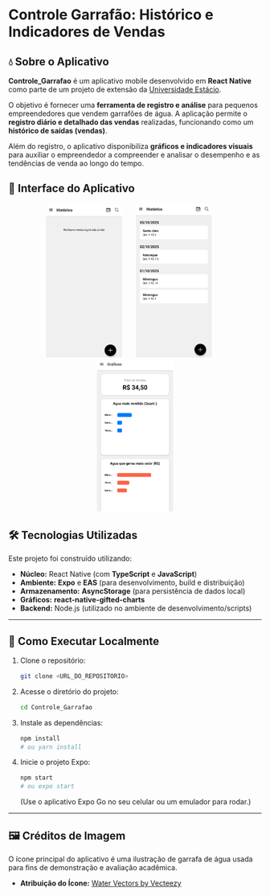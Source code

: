 # Controle Garrafão: Histórico e Indicadores de Vendas

## 💧 Sobre o Aplicativo

**Controle_Garrafao** é um aplicativo mobile desenvolvido em **React Native** como parte de um projeto de extensão da [Universidade Estácio](https://estacio.br/).

O objetivo é fornecer uma **ferramenta de registro e análise** para pequenos empreendedores que vendem garrafões de água. A aplicação permite o **registro diário e detalhado das vendas** realizadas, funcionando como um **histórico de saídas (vendas)**.

Além do registro, o aplicativo disponibiliza **gráficos e indicadores visuais** para auxiliar o empreendedor a compreender e analisar o desempenho e as tendências de venda ao longo do tempo.

## 📱 Interface do Aplicativo

<div align="center">
    <img src="https://github.com/Victorfarias336/Controle_Garrafao/blob/main/assets/readme_images/Foto1.jpg" width="30%" alt="Tela inicial">
    &nbsp; &nbsp; &nbsp;
    <img src="https://github.com/Victorfarias336/Controle_Garrafao/blob/main/assets/readme_images/Foto2.jpg" width="30%" alt="Tela de Histórico de Vendas">
    &nbsp; &nbsp; &nbsp;
    <img src="https://github.com/Victorfarias336/Controle_Garrafao/blob/main/assets/readme_images/Foto3.jpg" width="30%" alt="Tela de Gráficos e Indicadores">
</div>

## 🛠️ Tecnologias Utilizadas

Este projeto foi construído utilizando:

* **Núcleo:** React Native (com **TypeScript** e **JavaScript**)
* **Ambiente:** **Expo** e **EAS** (para desenvolvimento, build e distribuição)
* **Armazenamento:** **AsyncStorage** (para persistência de dados local)
* **Gráficos:** **react-native-gifted-charts**
* **Backend:** Node.js (utilizado no ambiente de desenvolvimento/scripts)

---

## 🚀 Como Executar Localmente

1.  Clone o repositório:
    ```bash
    git clone <URL_DO_REPOSITORIO>
    ```
2.  Acesse o diretório do projeto:
    ```bash
    cd Controle_Garrafao
    ```
3.  Instale as dependências:
    ```bash
    npm install
    # ou yarn install
    ```
4.  Inicie o projeto Expo:
    ```bash
    npm start
    # ou expo start
    ```
    (Use o aplicativo Expo Go no seu celular ou um emulador para rodar.)

---

## 🖼️ Créditos de Imagem

O ícone principal do aplicativo é uma ilustração de garrafa de água usada para fins de demonstração e avaliação acadêmica.

* **Atribuição do Ícone:** [Water Vectors by Vecteezy](https://www.vecteezy.com/free-vector/water)
